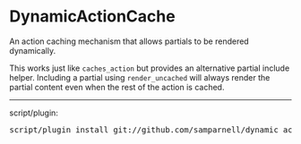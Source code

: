 DynamicActionCache
==================

An action caching mechanism that allows partials to be rendered dynamically. 

This works just like <code>caches\_action</code> but provides an alternative partial include helper. 
Including a partial using <code>render\_uncached</code> will always render the partial content even when
the rest of the action is cached.

-------

script/plugin:

<pre>
script/plugin install git://github.com/samparnell/dynamic_action_cache.git 
</pre>


